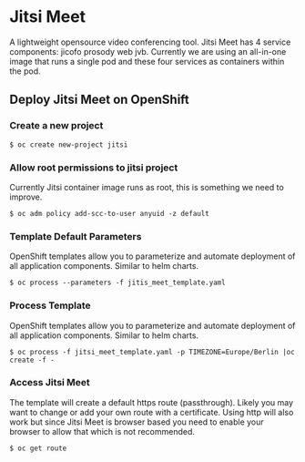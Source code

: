 # Jitsi Meet
A lightweight opensource video conferencing tool. Jitsi Meet has 4 service components: jicofo prosody web jvb. Currently we are using an all-in-one image that runs a single pod and these four services as containers within the pod. 

## Deploy Jitsi Meet on OpenShift
### Create a new project

```$ oc create new-project jitsi```

### Allow root permissions to jitsi project
Currently Jitsi container image runs as root, this is something we need to improve.

```$ oc adm policy add-scc-to-user anyuid -z default```

### Template Default Parameters
OpenShift templates allow you to parameterize and automate deployment of all application components. Similar to helm charts.

```$ oc process --parameters -f jitis_meet_template.yaml```

### Process Template
OpenShift templates allow you to parameterize and automate deployment of all application components. Similar to helm charts.

```$ oc process -f jitsi_meet_template.yaml -p TIMEZONE=Europe/Berlin |oc create -f -```

### Access Jitsi Meet
The template will create a default https route (passthrough). Likely you may want to change or add your own route with a certificate.
Using http will also work but since Jitsi Meet is browser based you need to enable your browser to allow that which is not recommended.

```$ oc get route```
